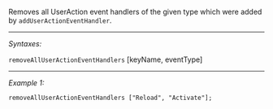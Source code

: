 Removes all UserAction event handlers of the given type which were added by `addUserActionEventHandler`.


---
*Syntaxes:*

`removeAllUserActionEventHandlers` [keyName, eventType]

---
*Example 1:*

```sqf
removeAllUserActionEventHandlers ["Reload", "Activate"];
```